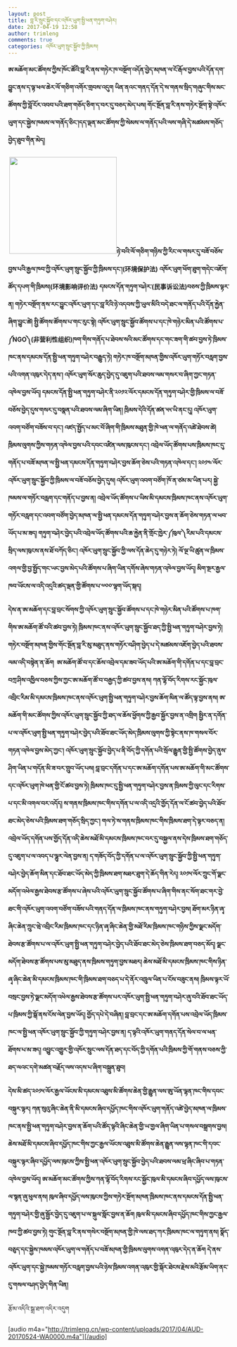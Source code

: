 ```yaml
---
layout: post
title: བླ་རི་སྲུང་སྐྱོབ་དང་འཁོར་ཡུག་སྤྱི་ཕན་གཏུག་བཤེར།
date: 2017-04-19 12:58
author: trimleng
comments: true
categories: འཁོར་ཡུག་སྲུང་སྐྱོབ་ཀྱི་ཁྲིམས།
---
```

<strong>ཨ་མཆོག་མང་ཚོགས་ཀྱིས་ཁོང་ཚོའི་བླ་རི་ནས་གཏེར་ཁ་བསྔོག་འདོན་བྱེད་མཁན་ལ་ངོ་རྒོལ་བྱས་པའི་དོན་དག་བྱུང་ནས་ད་ལྟ་ཕལ་ཆེར་ལོ་གཅིག་འགོར་གྲབས་འདུག ཡིན་ནའང་གནད་དོན་དེ་ས་གནས་སྲིད་གཞུང་གིས་མང་ཚོགས་ཀྱི་བློ་ངོར་འབབ་པའི་ཐག་གཅོད་ཅིག་ད་བར་དུ་བཅད་མེད་པས། གོང་སྔོན་བླ་རི་ནས་གཏེར་སྔོག་སྟེ་འཁོར་ཡུག་དང་སྐྱེས་ཁམས་ལ་གནོད་ཅིང་།<!--more-->དད་ལྡན་མང་ཚོགས་ཀྱི་སེམས་ལ་གནོད་པའི་ལས་གཞི་དེ་མཚམས་གཅོད་བྱེད་ཐུབ་གིན་མེད།</strong>

<strong> <img class="wp-image-1346 alignright" src="http://trimleng.org/wp-content/uploads/2017/04/公益环保诉讼图1-300x270.jpg" alt="" width="244" height="220" /></strong><strong>ཉེ་བའི་ལོ་གཅིག་གཉིས་ཀྱི་རིང་ལ་གསར་དུ་བཟོ་བཅོས་བྱས་པའི་རྒྱལ་ཁབ་ཀྱི་འཁོར་ཡུག་སྲུང་སྐྱོབ་ཀྱི་ཁྲིམས་དང་།(环境保护法) འཁོར་ཡུག་ཕོག་ཐུག་གདེང་འཇོག་ཚོད་དཔག་གི་ཁྲིམས།(环境影响评价法) དམངས་དོན་གཏུག་བཤེར་(民事诉讼法)བཅས་ཀྱི་ཁྲིམས་ལྟར་ན། གཏེར་བསྔོག་ནས་རང་བྱུང་འཁོར་ཡུག་དང་བླ་རིའི་ཉེ་འདབས་ཀྱི་ཡུལ་མིའི་བདེ་ཐང་ལ་གནོད་པའི་དོན་རྐྱེན་ཞིག་བྱུང་ཚེ། སྤྱི་ཚོགས་ཚོགས་པ་གང་རུང་སྟེ། འཁོར་ཡུག་སྲུང་སྐྱོབ་ཚོགས་པ་དང་ཁེ་གཉེར་མིན་པའི་ཚོགས་པ་༼NGO༽(非营利性组织)ཁག་གིས་གནོད་པ་ཐེབས་སའི་མང་ཚོགས་དང་གང་ཟག་གི་ཚབ་བྱས་ཏེ་ཁྲིམས་ཁང་ནས་དམངས་དོན་སྤྱི་ཕན་གཏུག་བཤེར་བརྒྱུད་ཏེ། གཏེར་ཁ་བསྔོག་མཁན་གྱིས་འཁོར་ཡུག་གཏོར་བརླག་བྱས་པའི་འགན་འཁུར་དེད་ནས་། འཁོར་ཡུག་སོར་ཆུད་བྱེད་དུ་འཇུག་པའི་ཐབས་ལམ་གསར་བ་ཞིག་ཀྱང་གཏན་འཁེལ་བྱས་ཡོད། དམངས་དོན་སྤྱི་ཕན་གཏུག་བཤེར་ནི་༢༠༡༢་ལོར་དམངས་དོན་གཏུག་བཤེར་གྱི་ཁྲིམས་ལ་བཟོ་བཅོས་བྱེད་དུས་གསར་དུ་བསྣན་པའི་ཐབས་ལམ་ཞིག་ཡིན། ཁྲིམས་དེའི་དོན་ཚན་༥༥་ཡི་ནང་དུ། འཁོར་ཡུག་འབག་བཙོག་བཟོས་བ་དང་། འཛད་སྤྱོད་པ་མང་བོ་ཞིག་གི་ཁྲིམས་མཐུན་གྱི་ཁེ་ཕན་ལ་གནོད་འཚེ་ཐེབས་ཚེ། ཁྲིམས་ལུགས་ཀྱིས་གཏན་འཁེལ་བྱས་པའི་དབང་འཛིན་ལས་ཁུངས་དང་། འབྲེལ་ཡོད་ཚོགས་པས་ཁྲིམས་ཁང་དུ་གནོད་པ་བཟོ་མཁན་ལ་སྤྱི་ཕན་དམངས་དོན་གཏུག་བཤེར་བྱས་ཆོག་ཅེས་པའི་གཏན་འཁེལ་དང་། ༢༠༡༤་ལོར་འཁོར་ཡུག་སྲུང་སྐྱོབ་ཀྱི་ཁྲིམས་ལ་བཟོ་བཅོས་བྱེད་དུས། འཁོར་ཡུག་འབག་བཙོག་ཁོ་ན་ཙམ་མ་ཡིན་པར། སྐྱེ་ཁམས་ལ་གཏོར་བརླག་དང་གནོད་པ་བྱས་ན། འབྲེལ་ཡོད་ཚོགས་པ་ཡིས་མི་དམངས་ཁྲིམས་ཁང་ནས་འཁོར་ཡུག་གཏོར་བརླག་དང་འབག་བཙོག་བྱེད་མཁན་ལ་སྤྱི་ཕན་དམངས་དོན་གཏུག་བཤེར་བྱས་ན་ཆོག་ཅེས་གཏན་ལ་ཕབ་ཡོད་པ་མ་ཟད། གཏུག་བཤེར་བྱེད་པའི་འབྲེལ་ཡོད་ཚོགས་པའི་ཆ་རྐྱེན་ནི་གྲོང་ཁྱེར་༼ཁུལ་༽རིམ་པའི་དམངས་སྲིད་ལས་ཁུངས་ནས་ཐོ་བཀོད་ཅིང་། འཁོར་ཡུག་སྲུང་སྐྱོབ་ཀྱི་ལས་དོན་ཆེད་དུ་གཉེར་ཏེ། ལོ་ལྔ་ཡི་ཚུན་ལ་ཁྲིམས་འགལ་གྱི་བྱ་སྤྱོད་གང་ཡང་བྱས་མེད་པའི་ཚོགས་པ་ཞིག་ཡིན་དགོས་ཞེས་གཏན་འཁེལ་བྱས་ཡོད། མིག་སྔར་རྒྱལ་ཁབ་ཡོངས་ལ་འདི་འདྲའི་ཚད་ལྡན་གྱི་ཚོགས་པ་༧༠༠་ལྷག་ཡོད་སྐད།</strong>

<strong>དེས་ན་ཨ་མཆོག་དང་བླ་བྲང་སོགས་ཀྱི་འཁོར་ཡུག་སྲུང་སྐྱོབ་ཚོགས་པ་དང་ཁེ་གཉེར་མིན་པའི་ཚོགས་པ་ཁག་གིས་ཨ་མཆོག་ཚོ་བའི་ཚབ་བྱས་ཏེ། ཁྲིམས་ཁང་ནས་འཁོར་ཡུག་སྲུང་སྐྱོབ་ཐད་ཀྱི་སྤྱི་ཕན་གཏུག་བཤེར་བྱས་ཏེ། གཏེར་བསྔོག་མཁན་གྱིས་གོང་སྔོན་བླ་རི་མུ་མཐུད་ནས་གཏོར་བཤིག་བྱེད་པ་དེ་མཚམས་འཇོག་བྱེད་པའི་ཐབས་ལམ་འདི་བསྟེན་ན་ཆོག  ཨ་མཆོག་ཚོ་བ་དང་ཆོས་འབྲེལ་དམ་ཟབ་ཡོད་པའི་ཨ་མཆོག་གི་དགོན་པ་དང་བླ་བྲང་བཀྲ་ཤིས་འཁྱིལ་བཅས་ཀྱིས་ཀྱང་ཨ་མཆོག་ཚོ་བ་བརྒྱད་ཀྱི་ཚབ་བྱས་ནས། ཀན་ལྷོ་བོད་རིགས་རང་སྐྱོང་ཁུལ་འབྲིང་རིམ་མི་དམངས་ཁྲིམས་ཁང་ནས་འཁོར་ཡུག་སྤྱི་ཕན་གཏུག་བཤེར་བྱས་ཆོག་མིན་ལ་ཚོད་ལྟ་བྱས་ནས། ཨ་མཆོག་གི་མང་ཚོགས་ཀྱིས་འཁོར་ཡུག་སྲུང་སྐྱོབ་ཀྱི་ཐད་ལ་ཆོས་ཕྱོགས་ཀྱི་རྒྱབ་སྐྱོར་བྱས་ན་འགྲིག སྤྱིར་ན་དགོན་པ་ལ་འཁོར་ཡུག་སྤྱི་ཕན་གཏུག་བཤེར་བྱེད་པའི་ཐོབ་ཐང་ཡོད་མེད་ཁྲིམས་ལུགས་ཀྱི་སྟེང་ནས་ཁ་གསལ་བོར་གཏན་འཁེལ་བྱས་མེད་ཀྱང་། འཁོར་ཡུག་སྲུང་སྐྱོབ་བྱེད་པ་ནི་བོད་ཀྱི་དགོན་པའི་སྲོལ་རྒྱུན་གྱི་སྤྱི་ཚོགས་བྱེད་ནུས་ཤིག་ཡིན་པ་གདོན་མི་ཟ་བར་གྲུབ་ཡོད་པས། བླ་བྲང་དགོན་པ་དང་ཨ་མཆོག་དགོན་པས་ཨ་མཆོག་གི་མང་ཚོགས་དང་འཁོར་ཡུག་ཁེ་ཕན་གྱི་ངོ་ཚབ་བྱས་ཏེ། ཁྲིམས་ཁང་དུ་སྤྱི་ཕན་གཏུག་བཤེར་བྱས་ན་ཁྲིམས་ཀྱི་ལུང་དང་རིགས་པ་དང་མི་འགལ་བར་འདོད། ས་གནས་ཁྲིམས་ཁང་གིས་དགོན་པ་ལ་འདི་འདྲའི་གྱོད་དོན་ལ་ངོ་ཚབ་བྱེད་པའི་ཐོབ་ཐང་མེད་ཅེས་པའི་ཁྲིམས་ཐག་གཅོད་སྲིད་ཀྱང་། གལ་ཏེ་ས་གནས་ཁྲིམས་ཁང་གིས་ཁྲིམས་ཐག་དེ་ལྟར་བཅད་ན། འབྲེལ་ཡོད་དགོན་པས་གྱོད་དོན་འདི་ཆེས་མཐོ་མི་དམངས་ཁྲིམས་ཁང་བར་དུ་བསྐྱལ་ནས་དེས་ཁྲིམས་ཐག་གཅོད་དུ་འཇུག་པ་ལ་འབད་པ་ལྷུར་ལེན་བྱས་ན། ད་གཟོད་བོད་ཀྱི་དགོན་པ་ལ་འཁོར་ཡུག་སྲུང་སྐྱོབ་ཀྱི་སྤྱི་ཕན་གཏུག་བཤེར་བྱེད་ཆོག་མིན་དང་ཐོབ་ཐང་ཡོད་མེད་ཀྱི་ཁྲིམས་ཐག་མཐར་ཐུག་དེ་ཆོད་གིན་རེད། ༢༠༡༥་ལོར་ཀྲུང་གོ་ལྗང་མདོག་འཕེལ་རྒྱས་ཐེབས་རྩ་ཚོགས་པ་ཞེས་པའི་འཁོར་ཡུག་སྲུང་སྐྱོབ་ཚོགས་པ་ཞིག་གིས་ནང་སོག་ཐང་གར་བྱེ་ཐང་གི་འཁོར་ཡུག་འབག་བཙོག་བཟོས་པའི་གནད་དོན་ལ་ཁྲིམས་ཁང་ནས་གཏུག་བཤེར་བྱས། ཐོག་མར་ཉིན་ཞྭ་ཞིང་ཆེན་ཀྲུང་ཝེ་འབྲིང་རིམ་ཁྲིམས་ཁང་དང་ཉིན་ཞྭ་ཞིང་ཆེན་གྱི་མཐོ་རིམ་ཁྲིམས་ཁང་གཉིས་ཀྱིས་ལྗང་མདོག་ཐེབས་རྩ་ཚོགས་པ་ལ་འཁོར་ཡུག་སྤྱི་ཕན་གཏུག་བཤེར་བྱེད་པའི་ཐོབ་ཐང་མེད་ཅེས་ཁྲིམས་ཐག་བཅད་མོད། ལྗང་མདོག་ཐེབས་རྩ་ཚོགས་པས་མུ་མཐུད་ནས་ཁྲིམས་གཏུག་བྱས་མཐར། ཆེས་མཐོ་མི་དམངས་ཁྲིམས་ཁང་གིས་ཉིན་ཞྭ་ཞིང་ཆེན་མི་དམངས་ཁྲིམས་ཁང་གི་ཁྲིམས་ཐག་བཅད་པ་དེ་ནོར་འཁྲུལ་ཡིན་པ་ངོས་བཟུང་ནས། ཁྲིམས་ལྟར་ཡོ་བསྲང་བྱས་ཏེ་ལྗང་མདོག་འཕེལ་རྒྱས་ཐེབས་རྩ་ཚོགས་པར་འཁོར་ཡུག་སྤྱི་ཕན་གཏུག་བཤེར་ཞུ་བའི་ཐོབ་ཐང་ཡོད་པ་ཁྲིམས་ཀྱི་སྒོ་ནས་ངོས་ལེན་བྱས་ཡོད། གྱོད་དཔེ་དེ་བཞིན། བླ་བྲང་དང་ཨ་མཆོག་དགོན་པས་འབྲེལ་ཡོད་ཁྲིམས་ཁང་ལ་སྤྱི་ཕན་འཁོར་ཡུག་སྲུང་སྐྱོབ་ཀྱི་གཏུག་བཤེར་བྱས་ན། ད་ལྟའི་འཁོར་ཡུག་གནད་དོན་སེལ་བ་ལ་ཕན་ཐོགས་པ་མ་ཟད། འབྱུང་འགྱུར་གྱི་འཁོར་སྲུང་ལས་དོན་ཐད་དང་བོད་ཀྱི་དགོན་པའི་ཁྲིམས་ཀྱི་གོ་གནས་བཅས་ཀྱི་ཐད་ལའང་དགེ་མཚན་བརྗོད་ལས་འདས་པ་ཞིག་བསྐྲུན་ཐུབ།</strong>

<strong>དེས་མི་ཚད་༢༠༡༥་ལོར་རྒྱལ་ཡོངས་མི་དམངས་འཐུས་མི་ཚོགས་ཆེན་གྱི་རྒྱུན་ལས་ཨུ་ཡོན་ལྷན་ཁང་གིས་དབང་བསྐུར་ལྟར། ཀན་སུའུ་ཞིང་ཆེན་ནི་མི་དམངས་ཞིབ་དཔྱོད་ཁང་གིས་འཁོར་ཡུག་གནོད་འཚེ་བྱེད་མཁན་ལ་ཁྲིམས་ཁང་ནས་སྤྱི་ཕན་གཏུག་བཤེར་བྱས་ན་ཆོག་པའི་ཚོད་ལྟའི་ཞིང་ཆེན་གྱི་ཡ་གྱལ་ཞིག་ཡིན་པ་གསལ་བསྒྲགས་བྱས། ཆེས་མཐོ་མི་དམངས་ཞིབ་དཔྱོད་ཁང་གིས་ཀྱང་རྒྱལ་ཡོངས་འཐུས་མི་ཚོགས་ཆེན་རྒྱུན་ལས་ལྷན་ཁང་གི་དབང་བསྐུར་ལྟར་ཞིབ་དཔྱོད་ལས་ཁུངས་ཀྱིས་སྤྱི་ཕན་འཁོར་ཡུག་སྲུང་སྐྱོབ་བྱེད་པའི་ཐབས་ལམ་ཕྲ་ཞིང་ཞིབ་པ་གཏན་འཁེལ་བྱས་ཡོད། ཨ་མཆོག་མང་ཚོགས་ཀྱིས་ཀན་ལྷོ་བོད་རིགས་རང་སྐྱོང་ཁུལ་མི་དམངས་ཞིབ་དཔྱོད་ལས་ཁུངས་ལ་སྙན་ཞུ་ཕུལ་ནས། ཁུལ་ཞིབ་དཔྱོད་ལས་ཁུངས་ཀྱིས་གཏེར་སྔོག་མཁན་ཁྲིམས་ཁང་ནས་དམངས་དོན་སྤྱི་ཕན་གཏུག་བཤེར་གྱི་ཞུ་སྦྱོར་བྱེད་དུ་འཇུག་པ་ལ་སྐུལ་སློང་བྱས་ན་ཆོག ཁུལ་མི་དམངས་ཞིབ་དཔྱོད་ཁང་གིས་ཀྱང་རྒྱལ་ཁབ་ཀྱི་ཚབ་བྱས་ཏེ། གུང་སྔོན་བླ་རི་ནས་གསེར་བསྔོག་མཁན་གྱི་ཁེ་ལས་ཐད་ཀར་ཁྲིམས་ཁང་ལ་གཏུག་ནས། སྣོད་བཅུད་དང་སྐྱེས་ཁམས་འཁོར་ཡུག་ལ་གནོད་པ་བཟོ་མཁན་གྱི་ཁྲིམས་ལུགས་འགན་འཁུར་དེད་ན་ཆོག </strong><strong>དེ་ནས་འཁོར་ཡུག་དང་སྐྱེ་ཁམས་གཏོར་བརླག་བྱས་པའི་ཉེས་ཁྲིམས་འགན་འཁུར་གྱི་སྐོར་ཐེངས་རྗེས་མའི་རྩོམ་ཡིག་ནང་དུ་གསལ་བཤད་བྱེད་གིན་ཡིན།</strong>

རྩོམ་འདིའི་སྒྲ་ཐག་འདིར་འདུག

[audio m4a="http://trimleng.cn/wp-content/uploads/2017/04/AUD-20170524-WA0000.m4a"][/audio]

&nbsp;
